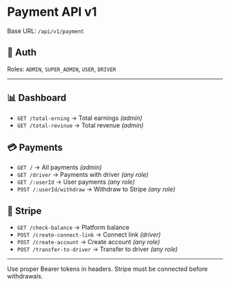 # Payment API v1

Base URL: `/api/v1/payment`

## 🔐 Auth

Roles: `ADMIN`, `SUPER_ADMIN`, `USER`, `DRIVER`

---

## 📊 Dashboard

- `GET /total-erning` → Total earnings _(admin)_
- `GET /total-revinue` → Total revenue _(admin)_

## 💳 Payments

- `GET /` → All payments _(admin)_
- `GET /driver` → Payments with driver _(any role)_
- `GET /:userId` → User payments _(any role)_
- `POST /:userId/withdraw` → Withdraw to Stripe _(any role)_

## 🔗 Stripe

- `GET /check-balance` → Platform balance
- `POST /create-connect-link` → Connect link _(driver)_
- `POST /create-account` → Create account _(any role)_
- `POST /transfer-to-driver` → Transfer to driver _(any role)_

---

Use proper Bearer tokens in headers. Stripe must be connected before withdrawals.
